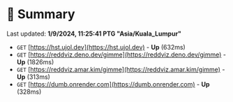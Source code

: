 # 📖 Summary
Last updated: **1/9/2024, 11:25:41 PTG "Asia/Kuala_Lumpur"**

- `GET` [https://hst.ujol.dev](https://hst.ujol.dev) - **Up** (632ms)
- `GET` [https://reddviz.deno.dev/gimme](https://reddviz.deno.dev/gimme) - **Up** (1826ms)
- `GET` [https://reddviz.amar.kim/gimme](https://reddviz.amar.kim/gimme) - **Up** (313ms)
- `GET` [https://dumb.onrender.com](https://dumb.onrender.com) - **Up** (328ms)
